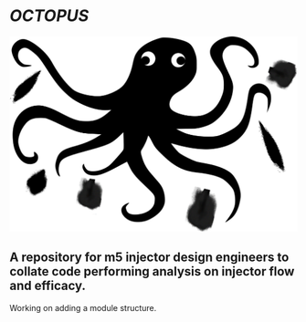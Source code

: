 # ***OCTOPUS***

<img src="img/logo.png" alt="logo" width="600"/>

## A repository for m5 injector design engineers to collate code performing analysis on injector flow and efficacy.

Working on adding a module structure.